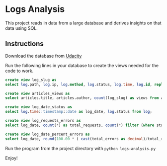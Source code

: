 # Logs Analysis
This project reads in data from a large database and derives insights on that data using SQL.

## Instructions

Download the database from [Udacity](https://d17h27t6h515a5.cloudfront.net/topher/2016/August/57b5f748_newsdata/newsdata.zip)

Run the following lines in your database to create the views needed for the code to work.

```sql
create view log_slug as
select log.path, log.ip, log.method, log.status, log.time, log.id, replace(log.path, '/article/', '') as slug from log;
```

```sql
create view articles_views as
select articles.title, articles.author, count(log_slug) as views from articles join log_slug on articles.slug = log_slug.slug group by articles.title, articles.author order by views desc
```

```sql
create view log_date_status as
select log.time::timestamp::date as log_date, log.status from log;
```

```sql
create view log_requests_errors as
select log_date, count(*) as total_requests, count(*) filter (where status like '%404%') as total_errors from log_date_status group by log_date;
```

```sql
create view log_date_percent_errors as
select log_date, round(100.00 * ( cast(total_errors as decimal)/total_requests), 2) as percent_errors from log_requests_errors;
```

Run the program from the project directory with `python logs-analysis.py`

Enjoy!